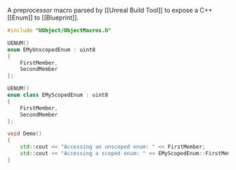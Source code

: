 A preprocessor macro parsed by [[Unreal Build Tool]] to expose a C++ [[Enum]] to [[Blueprint]].

```cpp
#include "UObject/ObjectMacros.h"

UENUM()
enum EMyUnscopedEnum : uint8
{
    FirstMember,
    SecondMember
};

UENUM()
enum class EMyScopedEnum : uint8
{
    FirstMember,
    SecondMember
};

void Demo()
{
    std::cout << "Accessing an unscoped enum: " << FirstMember;
    std::cout << "Accessing a scoped enum: " << EMyScopedEnum::FirstMember;
}
```

